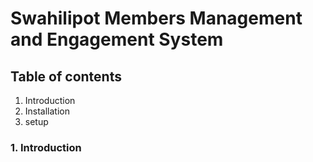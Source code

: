 # Swahilipot Members Management and Engagement System

## Table of contents
1. Introduction
2. Installation 
3. setup  

### 1. Introduction